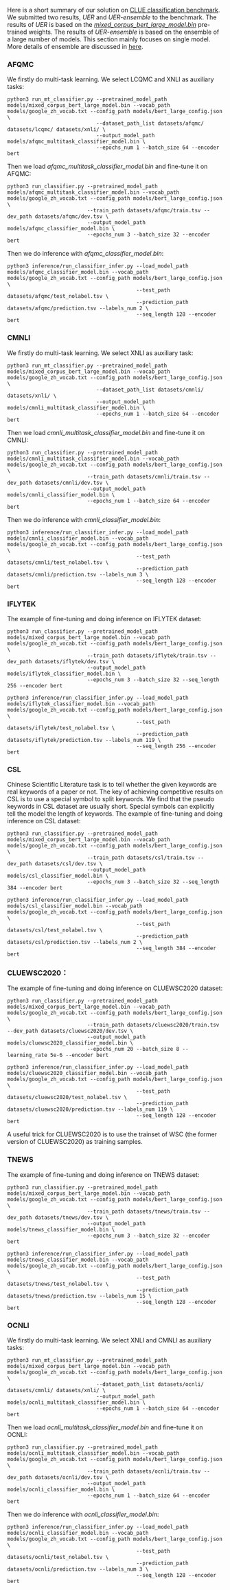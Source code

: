 Here is a short summary of our solution on [CLUE classification benchmark](https://www.cluebenchmarks.com/classification.html). We submitted two results, *UER* and *UER-ensemble* to the benchmark. The results of *UER* is based on the [*mixed_corpus_bert_large_model.bin*](https://share.weiyun.com/5G90sMJ) pre-trained weights. The results of *UER-ensemble* is based on the ensemble of a large number of models. This section mainly focuses on single model. More details of ensemble are discussed in [here](https://github.com/dbiir/UER-py/wiki/SMP2020-EWECT).

### AFQMC
We firstly do multi-task learning. We select LCQMC and XNLI as auxiliary tasks:
```
python3 run_mt_classifier.py --pretrained_model_path models/mixed_corpus_bert_large_model.bin --vocab_path models/google_zh_vocab.txt --config_path models/bert_large_config.json \
                             --dataset_path_list datasets/afqmc/ datasets/lcqmc/ datasets/xnli/ \
                             --output_model_path models/afqmc_multitask_classifier_model.bin \
                             --epochs_num 1 --batch_size 64 --encoder bert
```
Then we load *afqmc_multitask_classifier_model.bin* and fine-tune it on AFQMC:
```
python3 run_classifier.py --pretrained_model_path models/afqmc_multitask_classifier_model.bin --vocab_path models/google_zh_vocab.txt --config_path models/bert_large_config.json \
                          --train_path datasets/afqmc/train.tsv --dev_path datasets/afqmc/dev.tsv \
                          --output_model_path models/afqmc_classifier_model.bin \
                          --epochs_num 3 --batch_size 32 --encoder bert
```
Then we do inference with *afqmc_classifier_model.bin*:
```
python3 inference/run_classifier_infer.py --load_model_path models/afqmc_classifier_model.bin --vocab_path models/google_zh_vocab.txt --config_path models/bert_large_config.json \
                                          --test_path datasets/afqmc/test_nolabel.tsv \
                                          --prediction_path datasets/afqmc/prediction.tsv --labels_num 2 \
                                          --seq_length 128 --encoder bert
```

### CMNLI
We firstly do multi-task learning. We select XNLI as auxiliary task:
```
python3 run_mt_classifier.py --pretrained_model_path models/mixed_corpus_bert_large_model.bin --vocab_path models/google_zh_vocab.txt --config_path models/bert_large_config.json \
                             --dataset_path_list datasets/cmnli/ datasets/xnli/ \
                             --output_model_path models/cmnli_multitask_classifier_model.bin \
                             --epochs_num 1 --batch_size 64 --encoder bert
```
Then we load *cmnli_multitask_classifier_model.bin* and fine-tune it on CMNLI:
```
python3 run_classifier.py --pretrained_model_path models/cmnli_multitask_classifier_model.bin --vocab_path models/google_zh_vocab.txt --config_path models/bert_large_config.json \
                          --train_path datasets/cmnli/train.tsv --dev_path datasets/cmnli/dev.tsv \
                          --output_model_path models/cmnli_classifier_model.bin \
                          --epochs_num 1 --batch_size 64 --encoder bert
```
Then we do inference with *cmnli_classifier_model.bin*:
```
python3 inference/run_classifier_infer.py --load_model_path models/cmnli_classifier_model.bin --vocab_path models/google_zh_vocab.txt --config_path models/bert_large_config.json \
                                          --test_path datasets/cmnli/test_nolabel.tsv \
                                          --prediction_path datasets/cmnli/prediction.tsv --labels_num 3 \
                                          --seq_length 128 --encoder bert
```

### IFLYTEK
The example of fine-tuning and doing inference on IFLYTEK dataset:
```
python3 run_classifier.py --pretrained_model_path models/mixed_corpus_bert_large_model.bin --vocab_path models/google_zh_vocab.txt --config_path models/bert_large_config.json \
                          --train_path datasets/iflytek/train.tsv --dev_path datasets/iflytek/dev.tsv \
                          --output_model_path models/iflytek_classifier_model.bin \
                          --epochs_num 3 --batch_size 32 --seq_length 256 --encoder bert

python3 inference/run_classifier_infer.py --load_model_path models/iflytek_classifier_model.bin --vocab_path models/google_zh_vocab.txt --config_path models/bert_large_config.json \
                                          --test_path datasets/iflytek/test_nolabel.tsv \
                                          --prediction_path datasets/iflytek/prediction.tsv --labels_num 119 \
                                          --seq_length 256 --encoder bert
```

### CSL
Chinese Scientific Literature task is to tell whether the given keywords are real keywords of a paper or not. The key of achieving competitive results on CSL is to use a special symbol to split keywords. We find that the pseudo keywords in CSL dataset are usually short. Special symbols can explicitly tell the model the length of keywords.
The example of fine-tuning and doing inference on CSL dataset:
```
python3 run_classifier.py --pretrained_model_path models/mixed_corpus_bert_large_model.bin --vocab_path models/google_zh_vocab.txt --config_path models/bert_large_config.json \
                          --train_path datasets/csl/train.tsv --dev_path datasets/csl/dev.tsv \
                          --output_model_path models/csl_classifier_model.bin \
                          --epochs_num 3 --batch_size 32 --seq_length 384 --encoder bert

python3 inference/run_classifier_infer.py --load_model_path models/csl_classifier_model.bin --vocab_path models/google_zh_vocab.txt --config_path models/bert_large_config.json \
                                          --test_path datasets/csl/test_nolabel.tsv \
                                          --prediction_path datasets/csl/prediction.tsv --labels_num 2 \
                                          --seq_length 384 --encoder bert
```

### CLUEWSC2020：
The example of fine-tuning and doing inference on CLUEWSC2020 dataset:
```
python3 run_classifier.py --pretrained_model_path models/mixed_corpus_bert_large_model.bin --vocab_path models/google_zh_vocab.txt --config_path models/bert_large_config.json \
                          --train_path datasets/cluewsc2020/train.tsv --dev_path datasets/cluewsc2020/dev.tsv \
                          --output_model_path models/cluewsc2020_classifier_model.bin \
                          --epochs_num 20 --batch_size 8 --learning_rate 5e-6 --encoder bert

python3 inference/run_classifier_infer.py --load_model_path models/cluewsc2020_classifier_model.bin --vocab_path models/google_zh_vocab.txt --config_path models/bert_large_config.json \
                                          --test_path datasets/cluewsc2020/test_nolabel.tsv \
                                          --prediction_path datasets/cluewsc2020/prediction.tsv --labels_num 119 \
                                          --seq_length 128 --encoder bert
```
A useful trick for CLUEWSC2020 is to use the trainset of WSC (the former version of CLUEWSC2020) as training samples.

### TNEWS
The example of fine-tuning and doing inference on TNEWS dataset:
```
python3 run_classifier.py --pretrained_model_path models/mixed_corpus_bert_large_model.bin --vocab_path models/google_zh_vocab.txt --config_path models/bert_large_config.json \
                          --train_path datasets/tnews/train.tsv --dev_path datasets/tnews/dev.tsv \
                          --output_model_path models/tnews_classifier_model.bin \
                          --epochs_num 3 --batch_size 32 --encoder bert

python3 inference/run_classifier_infer.py --load_model_path models/tnews_classifier_model.bin --vocab_path models/google_zh_vocab.txt --config_path models/bert_large_config.json \
                                          --test_path datasets/tnews/test_nolabel.tsv \
                                          --prediction_path datasets/tnews/prediction.tsv --labels_num 15 \
                                          --seq_length 128 --encoder bert
```

### OCNLI
We firstly do multi-task learning. We select XNLI and CMNLI as auxiliary tasks:
```
python3 run_mt_classifier.py --pretrained_model_path models/mixed_corpus_bert_large_model.bin --vocab_path models/google_zh_vocab.txt --config_path models/bert_large_config.json \
                             --dataset_path_list datasets/ocnli/ datasets/cmnli/ datasets/xnli/ \
                             --output_model_path models/ocnli_multitask_classifier_model.bin \
                             --epochs_num 1 --batch_size 64 --encoder bert
```
Then we load *ocnli_multitask_classifier_model.bin* and fine-tune it on OCNLI:
```
python3 run_classifier.py --pretrained_model_path models/ocnli_multitask_classifier_model.bin --vocab_path models/google_zh_vocab.txt --config_path models/bert_large_config.json \
                          --train_path datasets/ocnli/train.tsv --dev_path datasets/ocnli/dev.tsv \
                          --output_model_path models/ocnli_classifier_model.bin \
                          --epochs_num 1 --batch_size 64 --encoder bert
```
Then we do inference with *ocnli_classifier_model.bin*:
```
python3 inference/run_classifier_infer.py --load_model_path models/ocnli_classifier_model.bin --vocab_path models/google_zh_vocab.txt --config_path models/bert_large_config.json \
                                          --test_path datasets/ocnli/test_nolabel.tsv \
                                          --prediction_path datasets/ocnli/prediction.tsv --labels_num 3 \
                                          --seq_length 128 --encoder bert
```